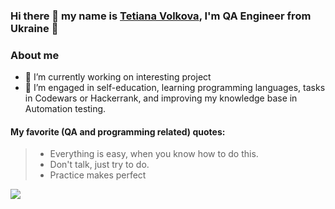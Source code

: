 ### Hi there 👋 my name is [Tetiana Volkova](https://www.linkedin.com/in/tetianavolkova/), I'm QA Engineer from Ukraine 🐛

### About me
- 🔭 I’m currently working on interesting project
- 🌱 I’m  engaged in self-education, learning programming languages, tasks in Codewars or Hackerrank, and improving my knowledge base in Automation testing. 

#### My favorite (QA and programming related) quotes:
> - Everything is easy, when you know how to do this.  
> - Don't talk, just try to do.
> - Practice makes perfect


 ![](https://lifeglobe.net/x/entry/0/1-95.jpg)

